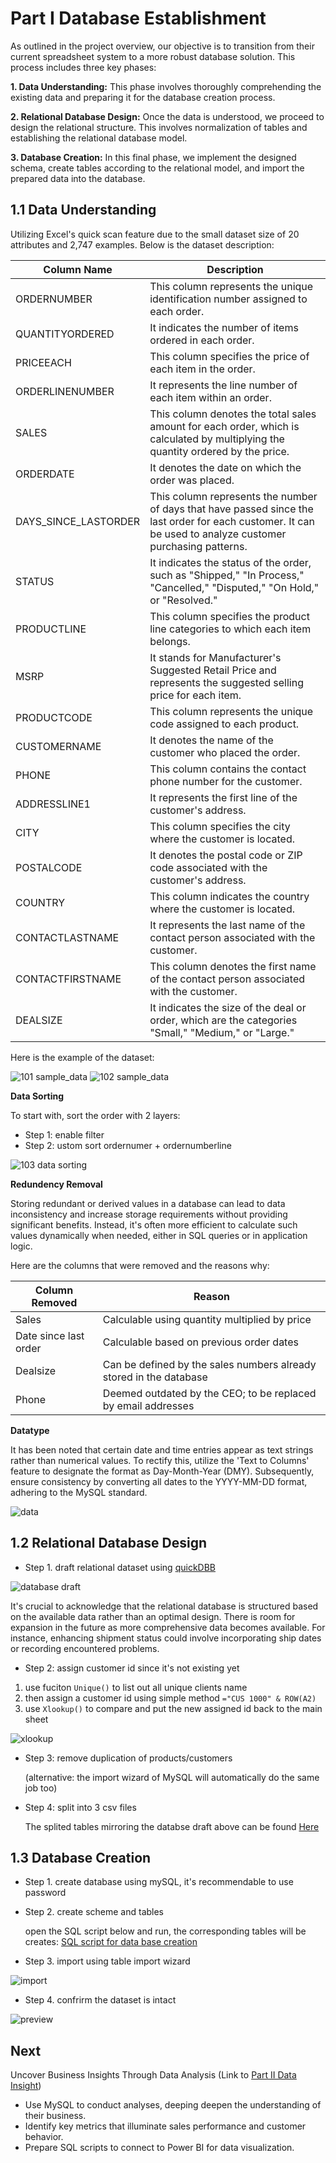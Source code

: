 # Part I Database Establishment

As outlined in the project overview, our objective is to transition from their current spreadsheet system to a more robust database solution. This process includes three key phases:

**1. Data Understanding:** This phase involves thoroughly comprehending the existing data and preparing it for the database creation process.

**2. Relational Database Design:**
   Once the data is understood, we proceed to design the relational structure. This involves normalization of tables and establishing the relational database model.

**3. Database Creation:**
   In this final phase, we implement the designed schema, create tables according to the relational model, and import the prepared data into the database.

## 1.1 Data Understanding

Utilizing Excel's quick scan feature due to the small dataset size of 20 attributes and 2,747 examples. Below is the dataset description:

| Column Name          | Description                                                                                                                         |
|----------------------|-------------------------------------------------------------------------------------------------------------------------------------|
| ORDERNUMBER          | This column represents the unique identification number assigned to each order.                                                   |
| QUANTITYORDERED      | It indicates the number of items ordered in each order.                                                                            |
| PRICEEACH            | This column specifies the price of each item in the order.                                                                         |
| ORDERLINENUMBER      | It represents the line number of each item within an order.                                                                        |
| SALES                | This column denotes the total sales amount for each order, which is calculated by multiplying the quantity ordered by the price.  |
| ORDERDATE            | It denotes the date on which the order was placed.                                                                                 |
| DAYS_SINCE_LASTORDER| This column represents the number of days that have passed since the last order for each customer. It can be used to analyze customer purchasing patterns. | 
| STATUS               | It indicates the status of the order, such as "Shipped," "In Process," "Cancelled," "Disputed," "On Hold," or "Resolved."         |
| PRODUCTLINE          | This column specifies the product line categories to which each item belongs.                                                       |
| MSRP                 | It stands for Manufacturer's Suggested Retail Price and represents the suggested selling price for each item.                      |
| PRODUCTCODE          | This column represents the unique code assigned to each product.                                                                   |
| CUSTOMERNAME         | It denotes the name of the customer who placed the order.                                                                          |
| PHONE                | This column contains the contact phone number for the customer.                                                                    |
| ADDRESSLINE1         | It represents the first line of the customer's address.                                                                            |
| CITY                 | This column specifies the city where the customer is located.                                                                      |
| POSTALCODE           | It denotes the postal code or ZIP code associated with the customer's address.                                                     |
| COUNTRY              | This column indicates the country where the customer is located.                                                                   |
| CONTACTLASTNAME      | It represents the last name of the contact person associated with the customer.                                                    |
| CONTACTFIRSTNAME     | This column denotes the first name of the contact person associated with the customer.                                              |
| DEALSIZE             | It indicates the size of the deal or order, which are the categories "Small," "Medium," or "Large."                                |

Here is the example of the dataset:

![101 sample_data](images/101_sample_data.png)
![102 sample_data](images/102_sample_data.png)


**Data Sorting**

To start with, sort the order with 2 layers:

* Step 1: enable filter 
* Step 2: ustom sort ordernumer + ordernumberline 

![103 data sorting](images/103_data_sorting.png)

**Redundency Removal**

Storing redundant or derived values in a database can lead to data inconsistency and increase storage requirements without providing significant benefits. Instead, it's often more efficient to calculate such values dynamically when needed, either in SQL queries or in application logic.

Here are the columns that were removed and the reasons why:

| Column Removed        | Reason                                                                                              |
|-----------------------|-----------------------------------------------------------------------------------------------------|
| Sales                 | Calculable using quantity multiplied by price                                                      |
| Date since last order | Calculable based on previous order dates                                                           |
| Dealsize              | Can be defined by the sales numbers already stored in the database                                  |
| Phone                 | Deemed outdated by the CEO; to be replaced by email addresses                                       |

**Datatype** 

It has been noted that certain date and time entries appear as text strings rather than numerical values. To rectify this, utilize the 'Text to Columns' feature to designate the format as Day-Month-Year (DMY). 
Subsequently, ensure consistency by converting all dates to the YYYY-MM-DD format, adhering to the MySQL standard.

![data](images/104_date_handling.png)



## 1.2 Relational Database Design



* Step 1. draft relational dataset using [quickDBB](https://www.quickdatabasediagrams.com/)

![database draft](images/database_draft.png)

It's crucial to acknowledge that the relational database is structured based on the available data rather than an optimal design. There is room for expansion in the future as more comprehensive data becomes available. For instance, enhancing shipment status could involve incorporating ship dates or recording encountered problems.

* Step 2: assign customer id since it's not existing yet

1. use fuciton ```Unique()``` to list out all unique clients name
2. then assign a customer id using simple method  ```="CUS 1000" & ROW(A2)```
3. use ```Xlookup()``` to compare and put the new assigned id back to the main sheet
   
![xlookup](images/106_xlookup.png)

* Step 3: remove duplication of products/customers

   (alternative: the import wizard of MySQL will automatically do the same job too)

* Step 4: split into 3 csv files

  The splited tables mirroring the databse draft above can be found [Here](https://github.com/codyhsu/sql-powerbi-autosales-dataanalysis-dashboard/tree/main/dataset) 


## 1.3 Database Creation

* Step 1. create database using mySQL, it's recommendable to use password 

* Step 2. create scheme and tables

  open the SQL script below and run, the corresponding tables will be creates:
   [SQL script for data base creation](SQL%20script/database_creation_auto.sql)

* Step 3. import using table import wizard

![import](images/107_import_wizard.png)

* Step 4. confrirm the dataset is intact

![preview](images/108_preview.png)


## Next

Uncover Business Insights Through Data Analysis (Link to [Part II Data Insight](https://github.com/codyhsu/sql-powerbi-autosales-dataanalysis-dashboard/tree/main/Part%20II%20Data%20Insight))

* Use MySQL to conduct analyses, deeping  deepen the understanding of their business.
* Identify key metrics that illuminate sales performance and customer behavior.
* Prepare SQL scripts to connect to Power BI for data visualization.
  


